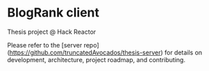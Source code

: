 # BlogRank client

Thesis project @ Hack Reactor

Please refer to the [server repo] (https://github.com/truncatedAvocados/thesis-server) for details on development, architecture, project roadmap, and contributing.
